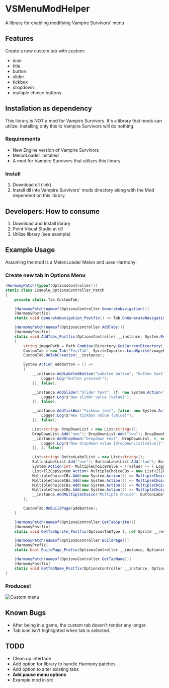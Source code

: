 # VSMenuModHelper
A library for enabling modifying Vampire Survivors' menu

## Features
Create a new custom tab with custom:
 - icon
 - title
 - button
 - slider
 - tickbox
 - dropdown
 - multiple choice buttons

## Installation as dependency
This library is NOT a mod for Vampire Survivors. It's a library that mods can utilize. Installing only this to Vampire Survivors will do nothing.

### Requirements
 - New Engine version of Vampire Survivors
 - MelonLoader installed
 - A mod for Vampire Survivors that utilizes this library.

### Install
1. Download dll (link)
2. Install dll into Vampire Survivors' mods directory along with the Mod dependent on this library.


## Developers: How to consume
1. Download and Install library
2. Point Visual Studio at dll
3. Utilize library (see example)


## Example Usage
Assuming the mod is a MelonLoader Melon and uses Harmony:

### Create new tab in Options Menu
```C#
[HarmonyPatch(typeof(OptionsController))]
static class Example_OptionsController_Patch
{
    private static Tab CustomTab;

    [HarmonyPatch(nameof(OptionsController.GenerateNavigation))]
    [HarmonyPostfix]
    static void GenerateNavigation_Postfix() => Tab.OnGenerateNavigation();

    [HarmonyPatch(nameof(OptionsController.AddTabs))]
    [HarmonyPostfix]
    static void AddTabs_Postfix(OptionsController __instance, System.Reflection.MethodBase __originalMethod)
    {
        string imagePath = Path.Combine(Directory.GetCurrentDirectory(), "resources", "menu_example", "some-icon.png");
        CustomTab = new Tab("TestTab", SpriteImporter.LoadSprite(imagePath));
        CustomTab.OnTabCreation(__instance);

        System.Action addButton = () =>
        {
            __instance.AddLabeledButton("Labeled button", "button text", new System.Action(() => {
                Logger.Log("Button pressed!");
            }), false);

            __instance.AddSlider("Slider text", 1f, new System.Action<float>((value) => {
                Logger.Log($"New slider value {value}");
            }), false);

            __instance.AddTickBox("Tickbox text", false, new System.Action<bool>((value) => {
                Logger.Log($"New tickbox value {value}");
            }), false);

            List<string> DropDownList = new List<string>();
            DropDownList.Add("one"); DropDownList.Add("two"); DropDownList.Add("three");
            __instance.AddDropDown("Dropdown text", DropDownList, 0, new System.Action<int>((value) => {
                Logger.Log($"New dropdown value {DropDownList[value]}");
            }), 4, false);

            List<string> ButtonLabelList = new List<string>();
            ButtonLabelList.Add("one"); ButtonLabelList.Add("two"); ButtonLabelList.Add("three"); ButtonLabelList.Add("four");
            System.Action<int> MultipleChoiceValue = ((value) => { Logger.Log($"New MultipleChoiceValue value {value}"); });
            List<Il2CppSystem.Action> MultipleChoiceCBs = new List<Il2CppSystem.Action>();
            MultipleChoiceCBs.Add(new System.Action(() => MultipleChoiceValue(0)));
            MultipleChoiceCBs.Add(new System.Action(() => MultipleChoiceValue(1)));
            MultipleChoiceCBs.Add(new System.Action(() => MultipleChoiceValue(2)));
            MultipleChoiceCBs.Add(new System.Action(() => MultipleChoiceValue(3)));
            __instance.AddMultipleChoice("Multiple Choice", ButtonLabelList, MultipleChoiceCBs, 0, false);
        };

        CustomTab.OnBuildPage(addButton);
    }

    [HarmonyPatch(nameof(OptionsController.GetTabSprite))]
    [HarmonyPostfix]
    static void GetTabSprite_Postfix(OptionsTabType t, ref Sprite __result) => __result = Tab.OnGetTabSprite(t) ?? __result;

    [HarmonyPatch(nameof(OptionsController.BuildPage))]
    [HarmonyPrefix]
    static bool BuildPage_Prefix(OptionsController __instance, OptionsController.OptionsTabType type) => !Tab.OnBuildPage(type);

    [HarmonyPatch(nameof(OptionsController.GetTabName))]
    [HarmonyPostfix]
    static void GetTabName_Postfix(OptionsController __instance, OptionsController.OptionsTabType t, ref string __result) => __result = Tab.OnGetTabName(t) ?? __result;
}

```
### Produces!
![Custom menu](https://github.com/nwfistere/VSMenuModHelper/assets/9168048/e990c69c-17bb-4983-b530-1cd4ff4cc368)

## Known Bugs
 - After being in a game, the custom tab doesn't render any longer.
 - Tab icon isn't highlighted when tab is selected.

## TODO
 - Clean up interface
 - Add option for library to handle Harmony patches
 - Add option to alter existing tabs
 - **Add pause menu options**
 - Example mod in src
